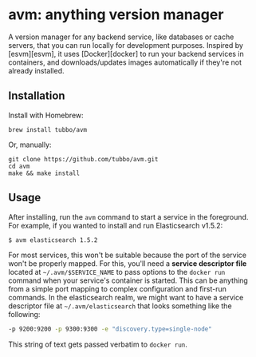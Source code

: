 # avm: anything version manager

A version manager for any backend service, like databases or cache
servers, that you can run locally for development purposes. Inspired by
[esvm][esvm], it uses [Docker][docker] to run your backend services in
containers, and downloads/updates images automatically if they're not
already installed.

## Installation

Install with Homebrew:

    brew install tubbo/avm

Or, manually:

    git clone https://github.com/tubbo/avm.git
    cd avm
    make && make install

## Usage

After installing, run the `avm` command to start a service in the
foreground. For example, if you wanted to install and run Elasticsearch
v1.5.2:

```bash
$ avm elasticsearch 1.5.2
```

For most services, this won't be suitable because the port of the
service won't be properly mapped. For this, you'll need a **service
descriptor file** located at `~/.avm/$SERVICE_NAME` to pass options to
the `docker run` command when your service's container is started. This
can be anything from a simple port mapping to complex configuration and
first-run commands. In the elasticsearch realm, we might want to have a
service descriptor file at `~/.avm/elasticsearch` that looks something
like the following:

```bash
-p 9200:9200 -p 9300:9300 -e "discovery.type=single-node"
```

This string of text gets passed verbatim to `docker run`.
